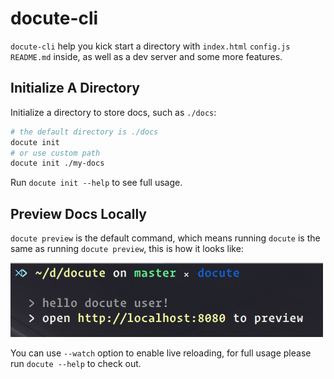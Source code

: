 # docute-cli

`docute-cli` help you kick start a directory with `index.html` `config.js` `README.md` inside, as well as a dev server and some more features.

## Initialize A Directory

Initialize a directory to store docs, such as `./docs`:

```bash
# the default directory is ./docs
docute init
# or use custom path
docute init ./my-docs
```

Run `docute init --help` to see full usage.

## Preview Docs Locally

`docute preview` is the default command, which means running `docute` is the same as running `docute preview`, this is how it looks like:

<img src="./assets/command-preview.png" alt="preview" width="500">

You can use `--watch` option to enable live reloading, for full usage please run `docute --help` to check out.
